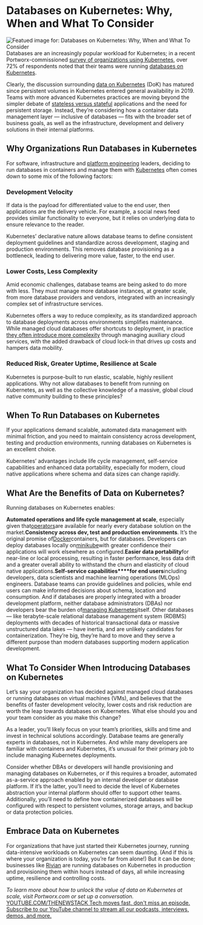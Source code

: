 # Databases on Kubernetes: Why, When and What To Consider
![Featued image for: Databases on Kubernetes: Why, When and What To Consider](https://cdn.thenewstack.io/media/2024/09/42b3f3bd-databases-on-kubernetes-considerations-1024x576.jpg)
Databases are an increasingly popular workload for Kubernetes; in a recent Portworx-commissioned [survey of organizations using Kubernetes](https://portworx.com/resources/voice-of-kubernetes-expert-report/?utm_source=newstack&utm_medium=web&utm_campaign=px-brand), over 72% of respondents noted that their teams were running [databases on Kubernetes](https://portworx.com/database-as-a-service/?utm_source=newstack&utm_medium=web&utm_campaign=px-brand).

Clearly, the discussion surrounding [data on Kubernetes](https://thenewstack.io/managing-data-on-kubernetes-dok-solving-the-underlying-challenges) (DoK) has matured since persistent volumes in Kubernetes entered general availability in 2019. Teams with more advanced Kubernetes practices are moving beyond the simpler debate of [stateless versus stateful](https://thenewstack.io/3-reasons-to-bring-stateful-applications-to-kubernetes/) applications and the need for persistent storage. Instead, they’re considering how a container data management layer — inclusive of databases — fits with the broader set of business goals, as well as the infrastructure, development and delivery solutions in their internal platforms.

## Why Organizations Run Databases in Kubernetes
For software, infrastructure and [platform engineering](https://thenewstack.io/platform-engineering/) leaders, deciding to run databases in containers and manage them with [Kubernetes](https://thenewstack.io/kubernetes/) often comes down to some mix of the following factors:

### Development Velocity
If data is the payload for differentiated value to the end user, then applications are the delivery vehicle. For example, a social news feed provides similar functionality to everyone, but it relies on underlying data to ensure relevance to the reader.

Kubernetes’ declarative nature allows database teams to define consistent deployment guidelines and standardize across development, staging and production environments. This removes database provisioning as a bottleneck, leading to delivering more value, faster, to the end user.

### Lower Costs, Less Complexity
Amid economic challenges, database teams are being asked to do more with less. They must manage more database instances, at greater scale, from more database providers and vendors, integrated with an increasingly complex set of infrastructure services.

Kubernetes offers a way to reduce complexity, as its standardized approach to database deployments across environments simplifies maintenance. While managed cloud databases offer shortcuts to deployment, in practice [they often introduce more complexity](https://portworx.com/blog/break-the-chains-of-cloud-databases-with-data-on-kubernetes/?utm_source=newstack&utm_medium=web&utm_campaign=px-brand) through managing auxiliary cloud services, with the added drawback of cloud lock-in that drives up costs and hampers data mobility.

### Reduced Risk, Greater Uptime, Resilience at Scale
Kubernetes is purpose-built to run elastic, scalable, highly resilient applications. Why not allow databases to benefit from running on Kubernetes, as well as the collective knowledge of a massive, global cloud native community building to these principles?

## When To Run Databases on Kubernetes
If your applications demand scalable, automated data management with minimal friction, and you need to maintain consistency across development, testing and production environments, running databases on Kubernetes is an excellent choice.

Kubernetes’ advantages include life cycle management, self-service capabilities and enhanced data portability, especially for modern, cloud native applications where schema and data sizes can change rapidly.

## What Are the Benefits of Data on Kubernetes?
Running databases on Kubernetes enables:

**Automated operations and life cycle management at scale**, especially given that[operators](https://kubernetes.io/docs/concepts/extend-kubernetes/operator/)are available for nearly every database solution on the market.**Consistency across dev, test and production environments**. It’s the original promise of[Docker](https://www.docker.com/?utm_content=inline+mention)containers, but for databases. Developers can deploy databases locally on[minikube](https://minikube.sigs.k8s.io/docs/)with greater confidence their applications will work elsewhere as configured.**Easier data portability**for near-line or local processing, resulting in faster performance, less data drift and a greater overall ability to withstand the churn and elasticity of cloud native applications.**Self-service capabilities****for end users**including developers, data scientists and machine learning operations (MLOps) engineers. Database teams can provide guidelines and policies, while end users can make informed decisions about schema, location and consumption. And if databases are properly integrated with a broader development platform, neither database administrators (DBAs) nor developers bear the burden of[managing Kubernetes](https://roadmap.sh/kubernetes)itself.
Other databases — like terabyte-scale relational database management system (RDBMS) deployments with decades of historical transactional data or massive unstructured data lakes — have inertia, and are unlikely candidates for containerization. They’re big, they’re hard to move and they serve a different purpose than modern databases supporting modern application development.

## What To Consider When Introducing Databases on Kubernetes
Let’s say your organization has decided against managed cloud databases or running databases on virtual machines (VMs), and believes that the benefits of faster development velocity, lower costs and risk reduction are worth the leap towards databases on Kubernetes. What else should you and your team consider as you make this change?

As a leader, you’ll likely focus on your team’s priorities, skills and time and invest in technical solutions accordingly. Database teams are generally experts in databases, not in Kubernetes. And while many developers are familiar with containers and Kubernetes, it’s unusual for their primary job to include managing Kubernetes deployments.

Consider whether DBAs or developers will handle provisioning and managing databases on Kubernetes, or if this requires a broader, automated as-a-service approach enabled by an internal developer or database platform. If it’s the latter, you’ll need to decide the level of Kubernetes abstraction your internal platform should offer to support other teams. Additionally, you’ll need to define how containerized databases will be configured with respect to persistent volumes, storage arrays, and backup or data protection policies.

## Embrace Data on Kubernetes
For organizations that have just started their Kubernetes journey, running data-intensive workloads on Kubernetes can seem daunting. (And if this is where your organization is today, you’re far from alone!) But it can be done; businesses like [Rivian](https://portworx.com/blog/breakthrough-award-winner-rivian-automotive-cloud-champion/?utm_source=newstack&utm_medium=web&utm_campaign=px-brand) are running databases on Kubernetes in production and provisioning them within hours instead of days, all while increasing uptime, resilience and controlling costs.

*To learn more about how to unlock the value of data on Kubernetes at scale, visit Portworx.com or set up a conversation.*
[
YOUTUBE.COM/THENEWSTACK
Tech moves fast, don't miss an episode. Subscribe to our YouTube
channel to stream all our podcasts, interviews, demos, and more.
](https://youtube.com/thenewstack?sub_confirmation=1)